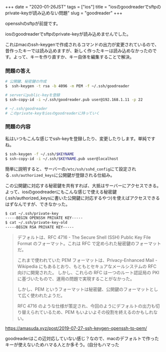 +++
date = "2020-01-26JST"
tags = ["ios"]
title = "iosのgoodreaderでsftpのprivate-keyが読み込めない問題"
slug = "goodreader"
+++

opensshのsftpが前提です。

iosのgoodreaderでsftpのprivate-keyが読み込めませんでした。

これはmacのssh-keygenで作成されるコマンドの出力が変更されているので、昔作ったキーでは読み込めますが、新しく作ったキーは読み込めなかったのです。よって、キーを作り直すか、キー自体を編集することで解決。

### 問題の答え

```sh
# 公開鍵、秘密鍵の作成
$  ssh-keygen -t rsa -b 4096 -m PEM -f ~/.ssh/goodreader

# serverにpublic-keyを登録
$ ssh-copy-id -i ~/.ssh/goodreader.pub user@192.168.1.11 -p 22

# ~/.ssh/goodreader
# このprivate-keyをiosのgoodreaderに持っていく
```

### 問題の内容

私はいつもこんな感じでssh-keyを登録したり、変更したりします。単純ですね。

```sh
$ ssh-keygen -f ~/.ssh/$KEYNAME
$ ssh-copy-id -i ~/.ssh/$KEYNAME.pub user@localhost
```

簡単に説明すると、サーバーの`/etc/ssh/sshd_config`にて設定される`.ssh/authorized_keys`に公開鍵が登録される仕組み。

この公開鍵に対応する秘密鍵を共有すれば、大抵はサーバーにアクセスできる。よって、iosのgoodreaderにもこんな感じで使える秘密鍵(.ssh/authorized_keysに書いた公開鍵に対応するやつ)を使えばアクセスできるはずなんですが、できなかった。

```sh
$ cat ~/.ssh/private-key
-----BEGIN OPENSSH PRIVATE KEY-----
$ cat ~/.ssh/private-key-old
-----BEGIN RSA PRIVATE KEY-----
```

> デフォルトは、RFC 4716 - The Secure Shell (SSH) Public Key File Format のフォーマット。これは RFC で定められた秘密鍵のフォーマットだ。
>
> これまで使われていた PEM フォーマットは、Privacy-Enhanced Mail - Wikipedia にもあるとおり、もともとセキュアなメールシステムの RFC 向けに開発された。 しかし、これらの RFC は一つのルート認証局の PKI に基づいたもので、運用の問題で実現することがなかった。
> 
> しかし、PEM というフォーマットは秘密鍵、公開鍵のフォーマットとして広く使われたようだ。
> 
> RFC 4716 のような仕様が策定され、今回のようにデフォルトの出力も切り替えられているため、PEM もいよいよその役割を終えるのかもしれない。

https://amasuda.xyz/post/2019-07-27-ssh-keygen-openssh-to-pem/

goodreaderはこの辺対応していない感じ？なので、macのデフォルトで作ったキーが使えないためハマる人とか多そう。(自分もハマった

